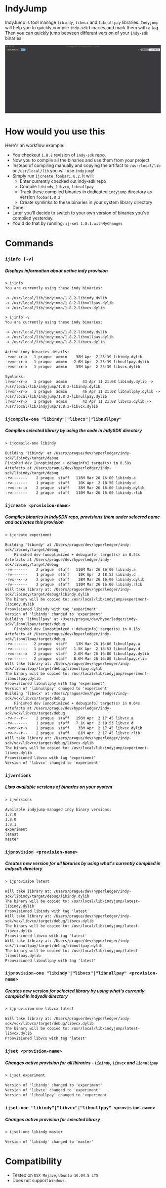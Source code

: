 # IndyJump 
IndyJump is tool manage `libindy`, `libvcx` and `libnullpay` libraries. `Indyjump` will 
help you to quickly compile `indy-sdk` binaries and mark them with a tag. Then you 
can quickly jump between different version of your `indy-sdk` binaries.

![Alt Text](./indyjump-demo.gif)


# How would you use this
Here's an workflow example:
- You checkout `1.8.2` revision of `indy-sdk` repo. 
- Now you to compile all the binaries and use them from your project
- Instead of compiling manually and copying the artifact to `/usr/local/lib`
 or `/usr/local/lib`
you will use `indyjump`!
- Simply run `ijcreate foobar1.8.2`. It will:
	- Enter currently checked out indy-sdk repo 
	- Compile `libindy`, `libvcx`, `libnullpay`
	- Track these compiled binaries in dedicated `indyjump` directory as 
	version `foobar1.8.2`
	- Create symlinks to these binaries in your system library directory 
- Done!
- Later you'll decide to switch to your own version of binaries you've compiled
 yesterday. 
- You'd do that by running: `ij-set 1.8.1.withMyChanges`

# Commands

### `ijinfo [-v]`
##### Displays information about active indy provision
```
> ijinfo
You are currently using these indy binaries:

-> /usr/local/lib/indyjump/1.8.2-libindy.dylib
-> /usr/local/lib/indyjump/1.8.2-libnullpay.dylib
-> /usr/local/lib/indyjump/1.8.2-libvcx.dylib
```

```
> ijinfo -v 
You are currently using these indy binaries:

-> /usr/local/lib/indyjump/1.8.2-libindy.dylib
-> /usr/local/lib/indyjump/1.8.2-libnullpay.dylib
-> /usr/local/lib/indyjump/1.8.2-libvcx.dylib

Active indy binaries details:
-rwxr-xr-x   1 prague  admin    38M Apr  2 23:39 libindy.dylib
-rwxr-xr-x   1 prague  admin   2.6M Apr  2 23:39 libnullpay.dylib
-rwxr-xr-x   1 prague  admin    35M Apr  2 23:39 libvcx.dylib

Symlinks:
lrwxr-xr-x   1 prague  admin       43 Apr 11 21:08 libindy.dylib -> /usr/local/lib/indyjump/1.8.2-libindy.dylib
lrwxr-xr-x   1 prague  admin       46 Apr 11 21:08 libnullpay.dylib -> /usr/local/lib/indyjump/1.8.2-libnullpay.dylib
lrwxr-xr-x   1 prague  admin       42 Apr 11 21:08 libvcx.dylib -> /usr/local/lib/indyjump/1.8.2-libvcx.dylib
```
### `ijcompile-one "libindy"|"libvcx"|"libnullpay"`
##### Compiles selected library by using the code in IndySDK directory
```
> ijcompile-one libindy

Building 'libindy' at /Users/prague/dev/hyperledger/indy-sdk/libindy/target/debug
Finished dev [unoptimized + debuginfo] target(s) in 0.58s
Artefacts at /Users/prague/dev/hyperledger/indy-sdk/libindy/target/debug
-rw-------    2 prague  staff   116M Mar 26 16:00 libindy.a
-rw-------    1 prague  staff    10K Apr  2 18:50 libindy.d
-rwx--x--x    2 prague  staff    38M Mar 26 16:00 libindy.dylib
-rw-------    2 prague  staff   110M Mar 26 16:00 libindy.rlib
```
### `ijcreate <provision-name>`
##### Compiles binaries in IndySDK repo, provisions them under selected name and activates this provision
```
> ijcreate experiment

Building 'libindy' at /Users/prague/dev/hyperledger/indy-sdk/libindy/target/debug
    Finished dev [unoptimized + debuginfo] target(s) in 0.53s
Artefacts at /Users/prague/dev/hyperledger/indy-sdk/libindy/target/debug
-rw-------    2 prague  staff   116M Mar 26 16:00 libindy.a
-rw-------    1 prague  staff    10K Apr  2 18:53 libindy.d
-rwx--x--x    2 prague  staff    38M Mar 26 16:00 libindy.dylib
-rw-------    2 prague  staff   110M Mar 26 16:00 libindy.rlib
Will take library at: /Users/prague/dev/hyperledger/indy-sdk/libindy/target/debug/libindy.dylib
The binary will be copied to: /usr/local/lib/indyjump/experiment-libindy.dylib
Proovisioned libindy with tag 'experiment'
Version of 'libindy' changed to 'experiment'
Building 'libnullpay' at /Users/prague/dev/hyperledger/indy-sdk/libnullpay/target/debug
    Finished dev [unoptimized + debuginfo] target(s) in 0.15s
Artefacts at /Users/prague/dev/hyperledger/indy-sdk/libnullpay/target/debug
-rw-------   2 prague  staff    13M Mar 26 16:00 libnullpay.a
-rw-------   1 prague  staff   1.5K Apr  2 18:53 libnullpay.d
-rwx--x--x   2 prague  staff   2.6M Mar 26 16:00 libnullpay.dylib
-rw-------   2 prague  staff   8.6M Mar 26 16:00 libnullpay.rlib
Will take library at: /Users/prague/dev/hyperledger/indy-sdk/libnullpay/target/debug/libnullpay.dylib
The binary will be copied to: /usr/local/lib/indyjump/experiment-libnullpay.dylib
Proovisioned libnullpay with tag 'experiment'
Version of 'libnullpay' changed to 'experiment'
Building 'libvcx' at /Users/prague/dev/hyperledger/indy-sdk/vcx/libvcx/target/debug
    Finished dev [unoptimized + debuginfo] target(s) in 0.64s
Artefacts at /Users/prague/dev/hyperledger/indy-sdk/vcx/libvcx/target/debug
-rw-r--r--    2 prague  staff   156M Apr  2 17:45 libvcx.a
-rw-------    1 prague  staff   7.1K Apr  2 18:53 libvcx.d
-rwxr-xr-x    2 prague  staff    35M Apr  2 17:45 libvcx.dylib
-rw-r--r--    2 prague  staff    81M Apr  2 17:45 libvcx.rlib
Will take library at: /Users/prague/dev/hyperledger/indy-sdk/vcx/libvcx/target/debug/libvcx.dylib
The binary will be copied to: /usr/local/lib/indyjump/experiment-libvcx.dylib
Proovisioned libvcx with tag 'experiment'
Version of 'libvcx' changed to 'experiment'
```

### `ijversions`
##### Lists available versions of binaries on your system
```
> ijversions

Available indyjump-managed indy binary versions:
1.7.0
1.8.0
1.8.1
experiment
latest
master
```

### `ijprovision <provision-name>` 
##### Creates new version for all libraries by using what's currently compiled in indysdk directory
```
> ijprovision latest

Will take library at: /Users/prague/dev/hyperledger/indy-sdk/libindy/target/debug/libindy.dylib
The binary will be copied to: /usr/local/lib/indyjump/latest-libindy.dylib
Proovisioned libindy with tag 'latest'
Will take library at: /Users/prague/dev/hyperledger/indy-sdk/vcx/libvcx/target/debug/libvcx.dylib
The binary will be copied to: /usr/local/lib/indyjump/latest-libvcx.dylib
Proovisioned libvcx with tag 'latest'
Will take library at: /Users/prague/dev/hyperledger/indy-sdk/libnullpay/target/debug/libnullpay.dylib
The binary will be copied to: /usr/local/lib/indyjump/latest-libnullpay.dylib
Proovisioned libnullpay with tag 'latest'
```

### `ijprovision-one "libindy"|"libvcx"|"libnullpay" <provision-name>`
##### Creates new version for selected library by using what's currently compiled in indysdk directory

```
> ijprovision-one libvcx latest

Will take library at: /Users/prague/dev/hyperledger/indy-sdk/vcx/libvcx/target/debug/libvcx.dylib
The binary will be copied to: /usr/local/lib/indyjump/latest-libvcx.dylib
Proovisioned libvcx with tag 'latest'
```


### `ijset <provision-name>` 
##### Changes active provision for all lbiraries - `libindy`, `libvcx` and `libnullpay`
```
> ijset experiment

Version of 'libindy' changed to 'experiment'
Version of 'libvcx' changed to 'experiment'
Version of 'libnullpay' changed to 'experiment'
```

### `ijset-one "libindy"|"libvcx"|"libnullpay" <provision-name>` 
##### Changes active provision for selected library
```
> ijset-one libindy master

Version of 'libindy' changed to 'master'
```

# Compatibility 
- Tested on `OSX Mojave`, `Ubuntu 16.04.5 LTS`
- Does not support `Windows`.
